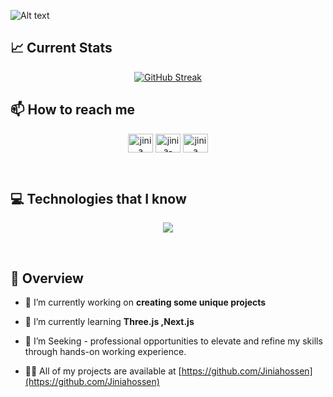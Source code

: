 

![Alt text](https://i.ibb.co/HB9LCfV/Whats-App-Image-2023-12-09-at-14-44-15.jpg)






## 📈 Current Stats

<div>
<p align="center">
<a href="https://git.io/streak-stats"><img src="https://github-readme-streak-stats.herokuapp.com?user=Jiniahossen&theme=catppuccin-mocha" alt="GitHub Streak" /></a></p>
</div>




## 📫 How to reach me
<p align="center">
<a href="https://twitter.com/jinia" target="blank"><img align="center" src="https://raw.githubusercontent.com/rahuldkjain/github-profile-readme-generator/master/src/images/icons/Social/twitter.svg" alt="jinia" height="30" width="40" /></a>
<a href="https://linkedin.com/in/jinia-akter-a41951267" target="blank"><img align="center" src="https://raw.githubusercontent.com/rahuldkjain/github-profile-readme-generator/master/src/images/icons/Social/linked-in-alt.svg" alt="jinia-akter-a41951267" height="30" width="40" /></a>
<a href="https://instagram.com/jinia" target="blank"><img align="center" src="https://raw.githubusercontent.com/rahuldkjain/github-profile-readme-generator/master/src/images/icons/Social/instagram.svg" alt="jinia" height="30" width="40" /></a>

</p>

&nbsp;

## 💻 Technologies that I know

<p align="center">
  <a href="https://skillicons.dev">
    <img src="https://skillicons.dev/icons?i=github,html,css,js,react,tailwind,bootstrap,materialui,firebase,nodejs,express,mongodb&perline=6" />
  </a>
</p>
&nbsp;



## 👋 Overview 

- 🔭 I’m currently working on **creating some unique projects**

- 🌱 I’m currently learning **Three.js ,Next.js**

- 🤔 I’m Seeking -  professional opportunities to elevate and refine my skills through hands-on working experience.

- 👨‍💻 All of my projects are available at [https://github.com/Jiniahossen](https://github.com/Jiniahossen)




